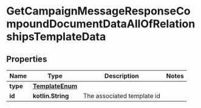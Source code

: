 
# GetCampaignMessageResponseCompoundDocumentDataAllOfRelationshipsTemplateData

## Properties
| Name | Type | Description | Notes |
| ------------ | ------------- | ------------- | ------------- |
| **type** | [**TemplateEnum**](TemplateEnum.md) |  |  |
| **id** | **kotlin.String** | The associated template id |  |



